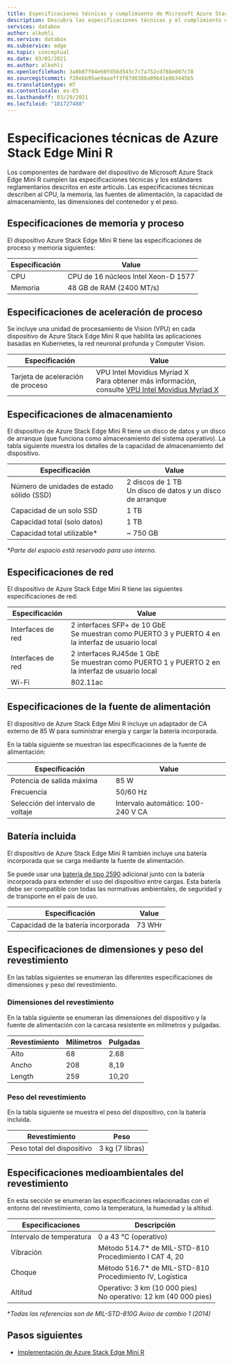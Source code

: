 ```yaml
---
title: Especificaciones técnicas y cumplimiento de Microsoft Azure Stack Edge Mini R | Microsoft Docs
description: Descubra las especificaciones técnicas y el cumplimiento del dispositivo de Azure Stack Edge Mini R
services: databox
author: alkohli
ms.service: databox
ms.subservice: edge
ms.topic: conceptual
ms.date: 03/01/2021
ms.author: alkohli
ms.openlocfilehash: 3a0b87f04e60fd56d543c7c7a752cd788e087c78
ms.sourcegitcommit: f28ebb95ae9aaaff3f87d8388a09b41e0b3445b5
ms.translationtype: HT
ms.contentlocale: es-ES
ms.lasthandoff: 03/29/2021
ms.locfileid: "101727488"
---
```

# <a name="azure-stack-edge-mini-r-technical-specifications"></a>Especificaciones técnicas de Azure Stack Edge Mini R

Los componentes de hardware del dispositivo de Microsoft Azure Stack Edge Mini R cumplen las especificaciones técnicas y los estándares reglamentarios descritos en este artículo. Las especificaciones técnicas describen al CPU, la memoria, las fuentes de alimentación, la capacidad de almacenamiento, las dimensiones del contenedor y el peso.


## <a name="compute-memory-specifications"></a>Especificaciones de memoria y proceso

El dispositivo Azure Stack Edge Mini R tiene las especificaciones de proceso y memoria siguientes:

| Especificación           | Value                  |
|-------------------------|------------------------|
| CPU    | CPU de 16 núcleos Intel Xeon-D 1577 |
| Memoria              | 48 GB de RAM (2400 MT/s)                  |


## <a name="compute-acceleration-specifications"></a>Especificaciones de aceleración de proceso

Se incluye una unidad de procesamiento de Vision (VPU) en cada dispositivo de Azure Stack Edge Mini R que habilita las aplicaciones basadas en Kubernetes, la red neuronal profunda y Computer Vision.

| Especificación           | Value                  |
|-------------------------|------------------------|
| Tarjeta de aceleración de proceso         | VPU Intel Movidius Myriad X <br> Para obtener más información, consulte [VPU Intel Movidius Myriad X](https://www.movidius.com/MyriadX) |


## <a name="storage-specifications"></a>Especificaciones de almacenamiento

El dispositivo de Azure Stack Edge Mini R tiene un disco de datos y un disco de arranque (que funciona como almacenamiento del sistema operativo). La tabla siguiente muestra los detalles de la capacidad de almacenamiento del dispositivo.

|     Especificación                          |     Value             |
|--------------------------------------------|-----------------------|
|    Número de unidades de estado sólido (SSD)     |    2 discos de 1 TB <br> Un disco de datos y un disco de arranque                  |
|    Capacidad de un solo SSD                     |    1 TB               |
|    Capacidad total (solo datos)              |    1 TB              |
|    Capacidad total utilizable*                  |    ~ 750 GB        |

**Parte del espacio está reservado para uso interno.*

## <a name="network-specifications"></a>Especificaciones de red

El dispositivo de Azure Stack Edge Mini R tiene las siguientes especificaciones de red:


|Especificación  |Value  |
|---------|---------|
|Interfaces de red    |2 interfaces SFP+ de 10 GbE <br> Se muestran como PUERTO 3 y PUERTO 4 en la interfaz de usuario local           |
|Interfaces de red    |2 interfaces RJ45de 1 GbE <br> Se muestran como PUERTO 1 y PUERTO 2 en la interfaz de usuario local          |
|Wi-Fi   |802.11ac         |


## <a name="power-supply-unit-specifications"></a>Especificaciones de la fuente de alimentación

El dispositivo de Azure Stack Edge Mini R incluye un adaptador de CA externo de 85 W para suministrar energía y cargar la batería incorporada.

En la tabla siguiente se muestran las especificaciones de la fuente de alimentación:

| Especificación           | Value                      |
|-------------------------|----------------------------|
| Potencia de salida máxima    | 85 W                       |
| Frecuencia               | 50/60 Hz                   |
| Selección del intervalo de voltaje | Intervalo automático: 100-240 V CA |



## <a name="included-battery"></a>Batería incluida

El dispositivo de Azure Stack Edge Mini R también incluye una batería incorporada que se carga mediante la fuente de alimentación.

Se puede usar una [batería de tipo 2590](https://www.bren-tronics.com/bt-70791ck.html) adicional junto con la batería incorporada para extender el uso del dispositivo entre cargas. Esta batería debe ser compatible con todas las normativas ambientales, de seguridad y de transporte en el país de uso.


| Especificación           | Value                      |
|-------------------------|----------------------------|
| Capacidad de la batería incorporada | 73 WHr                    |

## <a name="enclosure-dimensions-and-weight-specifications"></a>Especificaciones de dimensiones y peso del revestimiento

En las tablas siguientes se enumeran las diferentes especificaciones de dimensiones y peso del revestimiento.

### <a name="enclosure-dimensions"></a>Dimensiones del revestimiento

En la tabla siguiente se enumeran las dimensiones del dispositivo y la fuente de alimentación con la carcasa resistente en milímetros y pulgadas.

|     Revestimiento     |     Milímetros     |     Pulgadas     |
|-------------------|---------------------|----------------|
|    Alto         |    68            |    2.68          |
|    Ancho          |    208          |      8,19          |
|    Length          |   259           |    10,20          |


### <a name="enclosure-weight"></a>Peso del revestimiento

En la tabla siguiente se muestra el peso del dispositivo, con la batería incluida.

|     Revestimiento                                 |     Peso          |
|-----------------------------------------------|---------------------|
|    Peso total del dispositivo     |    3 kg (7 libras)          |

## <a name="enclosure-environment-specifications"></a>Especificaciones medioambientales del revestimiento


En esta sección se enumeran las especificaciones relacionadas con el entorno del revestimiento, como la temperatura, la humedad y la altitud.


|     Especificaciones             |     Descripción                                                          |
|--------------------------------|--------------------------------------------------------------------------|
|     Intervalo de temperatura          |     0 a 43 °C (operativo)                                              |
|     Vibración                  |     Método 514.7* de MIL-STD-810<br> Procedimiento I CAT 4, 20                  |
|     Choque                      |     Método 516.7* de MIL-STD-810<br> Procedimiento IV, Logística                 |
|     Altitud                   |     Operativo:   3 km (10 000 pies)<br> No operativo: 12 km (40 000 pies)          |

**Todas las referencias son de MIL-STD-810G Aviso de cambio 1 (2014)*


## <a name="next-steps"></a>Pasos siguientes

- [Implementación de Azure Stack Edge Mini R](azure-stack-edge-placeholder.md)
